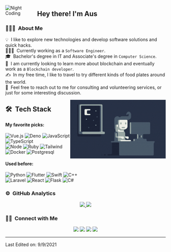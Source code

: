 <!-- ![Aus Banner](https://raw.githubusercontent.com/AVS1508/AVS1508/master/assets/Aditya%20Vikram%20Singh%20Banner.jpg) -->

<img alt="Night Coding" src="https://66.media.tumblr.com/4334a9b0943ea9582ef5a6525bbfe7bc/tumblr_mm32b2oKVQ1rfjowdo1_500.gif" width='100' align="left"/><h2>Hey
there! I'm Aus</h2>

### 👨🏻‍💻 &nbsp;About Me

💡 &nbsp;I like to explore new technologies and develop software solutions and
quick hacks.\
👨🏻‍💻 &nbsp;Currently working as a `Software Engineer`.\
🎓 &nbsp;Bachelor's degree in IT and Associate's degree in `Computer Science`.\
🌱 &nbsp;I am currently looking to learn more about blockchain and eventually
work as a `Blockchain developer`.\
✍️ &nbsp;In my free time, I like to travel to try different kinds of food plates
around the world.\
💬 &nbsp;Feel free to reach out to me for consulting and volunteering services,
or just for some interesting discussion.

<img alt="Night Coding" src="https://raw.githubusercontent.com/AVS1508/AVS1508/master/assets/Night-Coding.gif" align="right"/>

## 🛠 &nbsp;Tech Stack

#### My favorite picks:

![Vue.js](https://img.shields.io/badge/-Vue.js-05122A?style=flat&logo=vue.js)
![Deno](https://img.shields.io/badge/-Deno-05122A?style=flat&logo=deno)
![JavaScript](https://img.shields.io/badge/-JavaScript-05122A?style=flat&logo=javascript)
![TypeScript](https://img.shields.io/badge/-TypeScript-05122A?style=flat&logo=TypeScript)\
![Node](https://img.shields.io/badge/-Node.js-05122A?style=flat&logo=node.js)
![Ruby](https://img.shields.io/badge/-Ruby-05122A?style=flat&logo=ruby&logoColor=red)
![Tailwind](https://img.shields.io/badge/-Tailwindcss-05122A?style=flat&logo=tailwindcss)
![Docker](https://img.shields.io/badge/-Docker-05122A?style=flat&logo=docker)
![Postgresql](https://img.shields.io/badge/-Postgresql-05122A?style=flat&logo=postgresql)

#### Used before:

![Python](https://img.shields.io/badge/-Python-05122A?style=flat&logo=python)
![Flutter](https://img.shields.io/badge/-Flutter-05122A?style=flat&logo=flutter)
![Swift](https://img.shields.io/badge/-Swift-05122A?style=flat&logo=swift)
![C++](https://img.shields.io/badge/-C++-05122A?style=flat&logo=C%2B%2B&logoColor=00599C)\
![Laravel](https://img.shields.io/badge/-Laravel-05122A?style=flat&logo=laravel)
![React](https://img.shields.io/badge/-React-05122A?style=flat&logo=react)
![Flask](https://img.shields.io/badge/-Flask-05122A?style=flat&logo=flask)
![C#](https://img.shields.io/badge/-CSharp-05122A?style=flat&logo=csharp&logoColor=purple)

### ⚙️ &nbsp;GitHub Analytics

<p align="center">
<a href="https://github.com/Anstroy">
  <img height="180em" src="https://github-readme-stats-eight-theta.vercel.app/api?username=Anstroy&show_icons=true&theme=algolia&include_all_commits=true&count_private=true"/>
  <img height="180em" src="https://github-readme-stats-eight-theta.vercel.app/api/top-langs/?username=Anstroy&layout=compact&langs_count=8&theme=algolia"/>
</a>
</p>

### 🤝🏻 &nbsp;Connect with Me

<p align="center">
<a href="https://auscode.me"><img src="https://img.shields.io/badge/-auscode.me-3423A6?style=flat&logo=Google-Chrome&logoColor=white"/></a>
<a href="https://www.linkedin.com/in/aus-gomez/"><img src="https://img.shields.io/badge/-Aus%20Gomez-0077B5?style=flat&logo=Linkedin&logoColor=white"/></a>
<a href="mailto:aus.gomez95@gmail.com"><img src="https://img.shields.io/badge/-aus.gomez95@gmail.com-D14836?style=flat&logo=Gmail&logoColor=white"/></a>
<a href="https://instagram.com/auscode.me"><img src="https://img.shields.io/badge/-@auscode.me-E4405F?style=flat&logo=Instagram&logoColor=white"/></a>
</p>

---

Last Edited on: 9/9/2021
